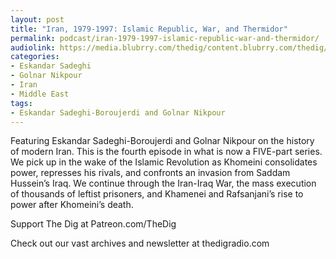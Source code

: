 ```yaml
---
layout: post
title: "Iran, 1979-1997: Islamic Republic, War, and Thermidor"
permalink: podcast/iran-1979-1997-islamic-republic-war-and-thermidor/
audiolink: https://media.blubrry.com/thedig/content.blubrry.com/thedig/The_Dig-EP_380-Iran.mp3
categories:
- Eskandar Sadeghi
- Golnar Nikpour
- Iran
- Middle East
tags:
- Eskandar Sadeghi-Boroujerdi and Golnar Nikpour
---
```


Featuring Eskandar Sadeghi-Boroujerdi and Golnar Nikpour on the history of modern Iran. This is the fourth episode in what is now a FIVE-part series. We pick up in the wake of the Islamic Revolution as Khomeini consolidates power, represses his rivals, and confronts an invasion from Saddam Hussein’s Iraq. We continue through the Iran-Iraq War, the mass execution of thousands of leftist prisoners, and Khamenei and Rafsanjani’s rise to power after Khomeini’s death.

Support The Dig at Patreon.com/TheDig

Check out our vast archives and newsletter at thedigradio.com

